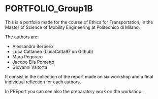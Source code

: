 # PORTFOLIO_Group1B
This is a portfolio made for the course of Ethics for Transportation, in the Master of Science of Mobility Engineering at Politecnico di Milano.

The authors are:
 
 * Alessandro Berbero
 * Luca Cattaneo (LucaCatta97 on Github)
 * Mara Pegoraro
 * Jacopo Elia Pometto
 * Giovanni Valtorta

It consist in the collection of the report made on  six workshop and a final individual reflection for each authors.

In PREport you can see also the preparatory work on the workshop.
